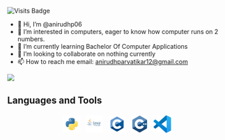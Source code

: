 ![Visits Badge](https://badges.pufler.dev/visits/anirudhp06/anirudhp06)


- 👋 Hi, I’m @anirudhp06
- 👀 I’m interested in computers, eager to know how computer runs on 2 numbers.
- 🌱 I’m currently learning Bachelor Of Computer Applications
- 💞️ I’m looking to collaborate on nothing currently
- 📫 How to reach me email: anirudhparvatikar12@gmail.com<br>
<img src="https://github-readme-stats.vercel.app/api?username=anirudhp06&&show_icons=true&title_color=ffffff&icon_color=bb2acf&text_color=daf7dc&bg_color=141321">
<h2>Languages and Tools</h2>
<p align="center">
<img src="https://raw.githubusercontent.com/github/explore/80688e429a7d4ef2fca1e82350fe8e3517d3494d/topics/python/python.png" alt="Python" height="40" style="vertical-align:top; margin:4px">
<img src="https://raw.githubusercontent.com/github/explore/80688e429a7d4ef2fca1e82350fe8e3517d3494d/topics/java/java.png" alt="Java" height="40" style="vertical-align:top; margin:4px">
<img src="https://raw.githubusercontent.com/github/explore/80688e429a7d4ef2fca1e82350fe8e3517d3494d/topics/c/c.png" alt="c" height="40" style="vertical-align:top; margin:4px">
<img src="https://raw.githubusercontent.com/github/explore/80688e429a7d4ef2fca1e82350fe8e3517d3494d/topics/cpp/cpp.png" alt="cpp" height="40" style="vertical-align:top; margin:4px">
<img src="https://raw.githubusercontent.com/github/explore/80688e429a7d4ef2fca1e82350fe8e3517d3494d/topics/visual-studio-code/visual-studio-code.png" alt="VS Code" height="40" style="vertical-align:top; margin:4px">
</p>
<!---
anirudhp06/anirudhp06 is a ✨ special ✨ repository because its `README.md` (this file) appears on your GitHub profile.
You can click the Preview link to take a look at your changes.
--->
